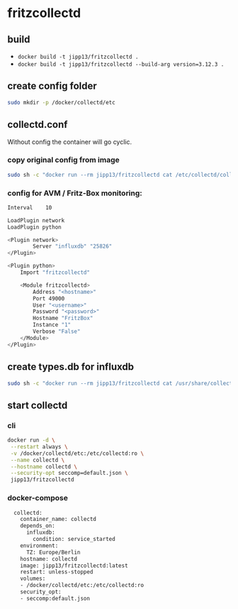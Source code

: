 # fritzcollectd

## build

- `docker build -t jipp13/fritzcollectd .`
- `docker build -t jipp13/fritzcollectd --build-arg version=3.12.3 .`

## create config folder

```bash
sudo mkdir -p /docker/collectd/etc
```

## collectd.conf

Without config the container will go cyclic.

### copy original config from image

```bash
sudo sh -c "docker run --rm jipp13/fritzcollectd cat /etc/collectd/collectd.conf  > /docker/collectd/etc/collectd.conf"
```

### config for AVM / Fritz-Box monitoring:

```bash
Interval    10

LoadPlugin network
LoadPlugin python

<Plugin network>
        Server "influxdb" "25826"
</Plugin>

<Plugin python>
    Import "fritzcollectd"

    <Module fritzcollectd>
        Address "<hostname>"
        Port 49000
        User "<username>"
        Password "<password>"
        Hostname "FritzBox"
        Instance "1"
        Verbose "False"
    </Module>
</Plugin>
```

## create types.db for influxdb

```bash
sudo sh -c "docker run --rm jipp13/fritzcollectd cat /usr/share/collectd/types.db > /docker/influxdb/etc/types.db"
```

## start collectd

### cli

```bash
docker run -d \
 --restart always \
 -v /docker/collectd/etc:/etc/collectd:ro \
 --name collectd \
 --hostname collectd \
 --security-opt seccomp=default.json \
 jipp13/fritzcollectd
```

### docker-compose

```bash
  collectd:
    container_name: collectd
    depends_on:
      influxdb:
        condition: service_started
    environment:
      TZ: Europe/Berlin
    hostname: collectd
    image: jipp13/fritzcollectd:latest
    restart: unless-stopped
    volumes:
    - /docker/collectd/etc:/etc/collectd:ro
    security_opt:
    - seccomp:default.json
```
